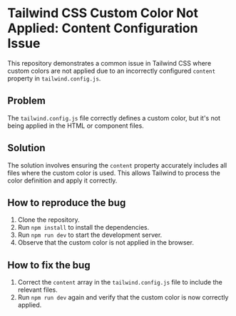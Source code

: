 # Tailwind CSS Custom Color Not Applied: Content Configuration Issue

This repository demonstrates a common issue in Tailwind CSS where custom colors are not applied due to an incorrectly configured `content` property in `tailwind.config.js`.

## Problem

The `tailwind.config.js` file correctly defines a custom color, but it's not being applied in the HTML or component files.

## Solution

The solution involves ensuring the `content` property accurately includes all files where the custom color is used. This allows Tailwind to process the color definition and apply it correctly.

## How to reproduce the bug
1. Clone the repository.
2. Run `npm install` to install the dependencies.
3. Run `npm run dev` to start the development server.
4. Observe that the custom color is not applied in the browser.

## How to fix the bug
1. Correct the `content` array in the `tailwind.config.js` file to include the relevant files.
2. Run `npm run dev` again and verify that the custom color is now correctly applied.